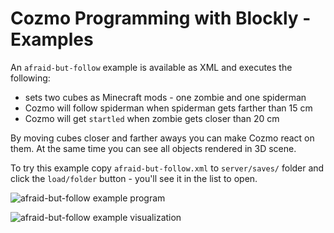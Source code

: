 # Cozmo Programming with Blockly - Examples

An `afraid-but-follow` example is available as XML and executes the following:
- sets two cubes as Minecraft mods - one zombie and one spiderman
- Cozmo will follow spiderman when spiderman gets farther than 15 cm
- Cozmo will get `startled` when zombie gets closer than 20 cm

By moving cubes closer and farther aways you can make Cozmo react on them. At the same time you can see all objects rendered in 3D scene.

To try this example copy `afraid-but-follow.xml` to `server/saves/` folder and click the `load/folder` button - you'll see it in the list to open.

![afraid-but-follow example program](https://github.com/maxosprojects/cozmo-blockly/raw/master/examples/afraid-but-follow-program.jpg)

![afraid-but-follow example visualization](https://github.com/maxosprojects/cozmo-blockly/raw/master/examples/afraid-but-follow-3d.jpg)
